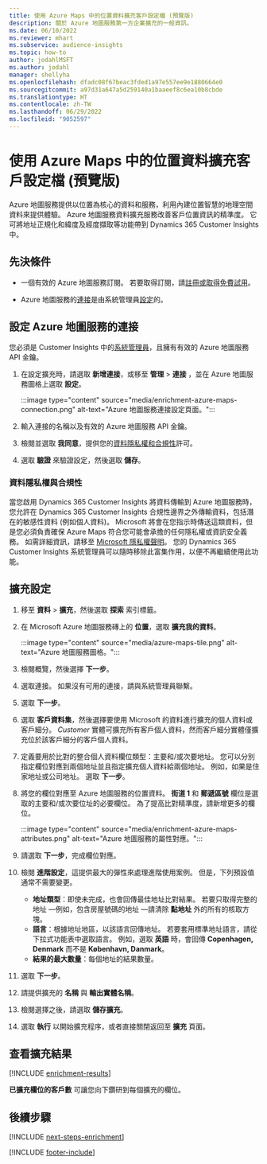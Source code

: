 ```yaml
---
title: 使用 Azure Maps 中的位置資料擴充客戶設定檔 (預覽版)
description: 關於 Azure 地圖服務第一方企業擴充的一般資訊。
ms.date: 06/10/2022
ms.reviewer: mhart
ms.subservice: audience-insights
ms.topic: how-to
author: jodahlMSFT
ms.author: jodahl
manager: shellyha
ms.openlocfilehash: dfadc08f67beac3fded1a97e557ee9e1880664e0
ms.sourcegitcommit: a97d31a647a5d259140a1baaeef8c6ea10b8cbde
ms.translationtype: HT
ms.contentlocale: zh-TW
ms.lasthandoff: 06/29/2022
ms.locfileid: "9052597"
---
```

# <a name="enrich-customer-profiles-with-location-data-from-azure-maps-preview"></a>使用 Azure Maps 中的位置資料擴充客戶設定檔 (預覽版)

Azure 地圖服務提供以位置為核心的資料和服務，利用內建位置智慧的地理空間資料來提供體驗。 Azure 地圖服務資料擴充服務改善客戶位置資訊的精準度。 它可將地址正規化和緯度及經度擷取等功能帶到 Dynamics 365 Customer Insights 中。

## <a name="prerequisites"></a>先決條件

- 一個有效的 Azure 地圖服務訂閱。 若要取得訂閱，請[註冊或取得免費試用](https://azure.microsoft.com/services/azure-maps/)。

- Azure 地圖服務的[連接](connections.md)是由系統管理員[設定](#configure-the-connection-for-azure-maps)的。

## <a name="configure-the-connection-for-azure-maps"></a>設定 Azure 地圖服務的連接

您必須是 Customer Insights 中的[系統管理員](permissions.md#admin)，且擁有有效的 Azure 地圖服務 API 金鑰。

1. 在設定擴充時，請選取 **新增連接**，或移至 **管理** > **連接** ，並在 Azure 地圖服務圖格上選取 **設定**。

   :::image type="content" source="media/enrichment-azure-maps-connection.png" alt-text="Azure 地圖服務連接設定頁面。":::

1. 輸入連接的名稱以及有效的 Azure 地圖服務 API 金鑰。

1. 檢閱並選取 **我同意**，提供您的[資料隱私權和合規性](#data-privacy-and-compliance)許可。

1. 選取 **驗證** 來驗證設定，然後選取 **儲存**。

### <a name="data-privacy-and-compliance"></a>資料隱私權與合規性

當您啟用 Dynamics 365 Customer Insights 將資料傳輸到 Azure 地圖服務時，您允許在 Dynamics 365 Customer Insights 合規性邊界之外傳輸資料，包括潛在的敏感性資料 (例如個人資料)。 Microsoft 將會在您指示時傳送這類資料，但是您必須負責確保 Azure Maps 符合您可能會承擔的任何隱私權或資訊安全義務。 如需詳細資訊，請移至 [Microsoft 隱私權聲明](https://go.microsoft.com/fwlink/?linkid=396732)。
您的 Dynamics 365 Customer Insights 系統管理員可以隨時移除此富集作用，以便不再繼續使用此功能。

## <a name="configure-the-enrichment"></a>擴充設定

1. 移至 **資料** > **擴充**，然後選取 **探索** 索引標籤。

1. 在 Microsoft Azure 地圖服務磚上的 **位置**，選取 **擴充我的資料**。

   :::image type="content" source="media/azure-maps-tile.png" alt-text="Azure 地圖服務圖格。":::

1. 檢閱概覽，然後選擇 **下一步**。

1. 選取連接。 如果沒有可用的連接，請與系統管理員聯繫。

1. 選取 **下一步**。

1. 選取 **客戶資料集**，然後選擇要使用 Microsoft 的資料進行擴充的個人資料或客戶細分。 *Customer* 實體可擴充所有客戶個人資料，然而客戶細分實體僅擴充位於該客戶細分的客戶個人資料。

1. 定義要用於比對的整合個人資料欄位類型：主要和/或次要地址。 您可以分別指定欄位對應到兩個地址並且指定擴充個人資料給兩個地址。 例如，如果是住家地址或公司地址。 選取 **下一步**。

1. 將您的欄位對應至 Azure 地圖服務的位置資料。 **街道 1** 和 **郵遞區號** 欄位是選取的主要和/或次要位址的必要欄位。 為了提高比對精準度，請新增更多的欄位。

   :::image type="content" source="media/enrichment-azure-maps-attributes.png" alt-text="Azure 地圖服務的屬性對應。":::

1. 請選取 **下一步**，完成欄位對應。

1. 檢閱 **進階設定**，這提供最大的彈性來處理進階使用案例。 但是，下列預設值通常不需要變更。

   - **地址類型**：即使未完成，也會回傳最佳地址比對結果。 若要只取得完整的地址 &mdash;例如，包含房屋號碼的地址 &mdash;請清除 **點地址** 外的所有的核取方塊。
   - **語言**：根據地址地區，以該語言回傳地址。 若要套用標準地址語言，請從下拉式功能表中選取語言。 例如，選取 **英語** 時，會回傳 **Copenhagen, Denmark** 而不是 **København, Danmark**。
   - **結果的最大數量**：每個地址的結果數量。

1. 選取 **下一步**。

1. 請提供擴充的 **名稱** 與 **輸出實體名稱**。

1. 檢閱選擇之後，請選取 **儲存擴充**。

1. 選取 **執行** 以開始擴充程序，或者直接關閉返回至 **擴充** 頁面。

## <a name="view-enrichment-results"></a>查看擴充結果

[!INCLUDE [enrichment-results](includes/enrichment-results.md)]

**已擴充欄位的客戶數** 可讓您向下鑽研到每個擴充的欄位。

## <a name="next-steps"></a>後續步驟

[!INCLUDE [next-steps-enrichment](includes/next-steps-enrichment.md)]

[!INCLUDE [footer-include](includes/footer-banner.md)]
